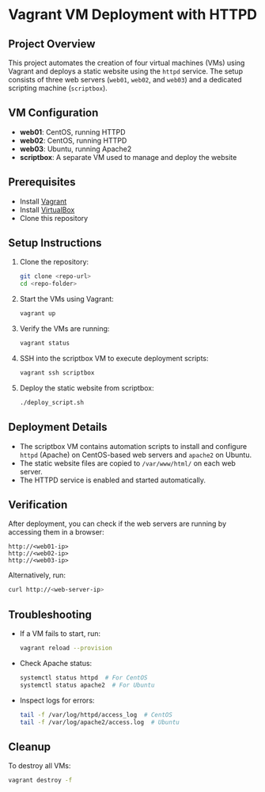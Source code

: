 # Vagrant VM Deployment with HTTPD

## Project Overview
This project automates the creation of four virtual machines (VMs) using Vagrant and deploys a static website using the `httpd` service. The setup consists of three web servers (`web01`, `web02`, and `web03`) and a dedicated scripting machine (`scriptbox`).

## VM Configuration
- **web01**: CentOS, running HTTPD
- **web02**: CentOS, running HTTPD
- **web03**: Ubuntu, running Apache2
- **scriptbox**: A separate VM used to manage and deploy the website

## Prerequisites
- Install [Vagrant](https://www.vagrantup.com/)
- Install [VirtualBox](https://www.virtualbox.org/)
- Clone this repository

## Setup Instructions
1. Clone the repository:
   ```bash
   git clone <repo-url>
   cd <repo-folder>
   ```
2. Start the VMs using Vagrant:
   ```bash
   vagrant up
   ```
3. Verify the VMs are running:
   ```bash
   vagrant status
   ```
4. SSH into the scriptbox VM to execute deployment scripts:
   ```bash
   vagrant ssh scriptbox
   ```
5. Deploy the static website from scriptbox:
   ```bash
   ./deploy_script.sh
   ```

## Deployment Details
- The scriptbox VM contains automation scripts to install and configure `httpd` (Apache) on CentOS-based web servers and `apache2` on Ubuntu.
- The static website files are copied to `/var/www/html/` on each web server.
- The HTTPD service is enabled and started automatically.

## Verification
After deployment, you can check if the web servers are running by accessing them in a browser:
```
http://<web01-ip>
http://<web02-ip>
http://<web03-ip>
```
Alternatively, run:
```bash
curl http://<web-server-ip>
```

## Troubleshooting
- If a VM fails to start, run:
  ```bash
  vagrant reload --provision
  ```
- Check Apache status:
  ```bash
  systemctl status httpd  # For CentOS
  systemctl status apache2  # For Ubuntu
  ```
- Inspect logs for errors:
  ```bash
  tail -f /var/log/httpd/access_log  # CentOS
  tail -f /var/log/apache2/access.log  # Ubuntu
  ```

## Cleanup
To destroy all VMs:
```bash
vagrant destroy -f
```
